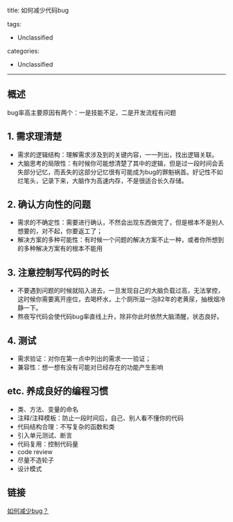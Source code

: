 title: 如何减少代码bug

tags:
  - Unclassified

categories:
  - Unclassified

---
## 概述
bug率高主要原因有两个：一是技能不足，二是开发流程有问题

## 1. 需求理清楚
 - 需求的逻辑结构：理解需求涉及到的关键内容，一一列出，找出逻辑关联。
 - 大脑思考的局限性：有时候你可能想清楚了其中的逻辑，但是过一段时间会丢失部分记忆，而丢失的这部分记忆很有可能成为bug的罪魁祸首。好记性不如烂笔头，记录下来，大脑作为高速内存，不是很适合长久存储。

## 2. 确认方向性的问题
 - 需求的不确定性：需要进行确认，不然会出现东西做完了，但是根本不是别人想要的，对不起，你要返工了；
 - 解决方案的多种可能性：有时候一个问题的解决方案不止一种，或者你所想到的多种解决方案有的根本不能用

## 3. 注意控制写代码的时长
 - 不要遇到问题的时候就陷入进去，一旦发现自己的大脑负载过高，无法掌控，这时候你需要离开座位，去喝杯水，上个厕所滋一泡82年的老黄尿，抽根烟冷静一下。
 - 熬夜写代码会使代码bug率直线上升，除非你此时依然大脑清醒，状态良好。

## 4. 测试
 - 需求验证：对你在第一点中列出的需求一一验证；
 - 兼容性：想一想有没有可能对已经存在的功能产生影响

## etc. 养成良好的编程习惯
 - 类、方法、变量的命名
 - 注释/注释模板：防止一段时间后，自己、别人看不懂你的代码
 - 代码结构合理：不写复杂的函数和类
 - 引入单元测试、断言
 - 代码复用：控制代码量
 - code review
 - 尽量不造轮子
 - 设计模式

## 链接

[如何减少bug？](https://my.oschina.net/fengshuzi/blog/783353 )
